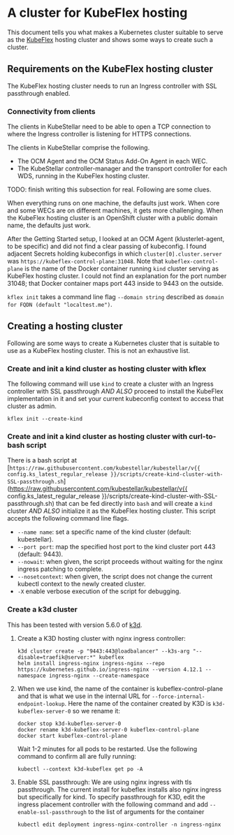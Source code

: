 # A cluster for KubeFlex hosting

This document tells you what makes a Kubernetes cluster suitable to serve as the [KubeFlex](https://github.com/kubestellar/kubeflex) hosting cluster and shows some ways to create such a cluster.

## Requirements on the KubeFlex hosting cluster

The KubeFlex hosting cluster needs to run an Ingress controller with
SSL passthrough enabled.

### Connectivity from clients

The clients in KubeStellar need to be able to open a TCP connection to where the Ingress controller is listening for HTTPS connections.

The clients in KubeStellar comprise the following.

- The OCM Agent and the OCM Status Add-On Agent in each WEC.
- The KubeStellar controller-manager and the transport controller for each WDS, running in the KubeFlex hosting cluster.

TODO: finish writing this subsection for real. Following are some clues.

When everything runs on one machine, the defaults just work. When core and some WECs are on different machines, it gets more challenging. When the KubeFlex hosting cluster is an OpenShift cluster with a public domain name, the defaults just work.

After the Getting Started setup, I looked at an OCM Agent (klusterlet-agent, to be specific) and did not find a clear passing of kubeconfig. I found adjacent Secrets holding kubeconfigs in which `cluster[0].cluster.server` was `https://kubeflex-control-plane:31048`. Note that `kubeflex-control-plane` is the name of the Docker container running `kind` cluster serving as KubeFlex hosting cluster. I could not find an explanation for the port number 31048; that Docker container maps port 443 inside to 9443 on the outside.

`kflex init` takes a command line flag `--domain string` described as `domain for FQDN (default "localtest.me")`.

## Creating a hosting cluster

Following are some ways to create a Kubernetes cluster that is suitable to use
as a KubeFlex hosting cluster. This is not an exhaustive list.

### Create and init a kind cluster as hosting cluster with kflex

The following command will use `kind` to create a cluster with an Ingress controller with SSL passthrough _AND ALSO_ proceed to install the KubeFlex implementation in it and set your current kubeconfig context to access that cluster as admin.

```shell
kflex init --create-kind
```

### Create and init a kind cluster as hosting cluster with curl-to-bash script

There is a bash script at [`https://raw.githubusercontent.com/kubestellar/kubestellar/v{{ config.ks_latest_regular_release }}/scripts/create-kind-cluster-with-SSL-passthrough.sh`](https://raw.githubusercontent.com/kubestellar/kubestellar/v{{ config.ks_latest_regular_release }}/scripts/create-kind-cluster-with-SSL-passthrough.sh) that can be fed directly into `bash` and will create a `kind` cluster _AND ALSO_ initialize it as the KubeFlex hosting cluster. This script accepts the following command line flags.

- `--name name`: set a specific name of the kind cluster (default: kubestellar).
- `--port port`: map the specified host port to the kind cluster port 443 (default: 9443).
- `--nowait`: when given, the script proceeds without waiting for the nginx ingress patching to complete.
- `--nosetcontext`: when given, the script does not change the current kubectl context to the newly created cluster.
- `-X` enable verbose execution of the script for debugging.

### Create a k3d cluster

This has been tested with version 5.6.0 of [k3d](https://k3d.io).

1. Create a K3D hosting cluster with nginx ingress controller:
    ```shell
    k3d cluster create -p "9443:443@loadbalancer" --k3s-arg "--disable=traefik@server:*" kubeflex
    helm install ingress-nginx ingress-nginx --repo https://kubernetes.github.io/ingress-nginx --version 4.12.1 --namespace ingress-nginx --create-namespace
    ```

1. When we use kind, the name of the container is kubeflex-control-plane and that is what we use 
   in the internal URL for `--force-internal-endpoint-lookup`.
   Here the name of the container created by K3D is `k3d-kubeflex-server-0` so we rename it:
    ```shell
    docker stop k3d-kubeflex-server-0
    docker rename k3d-kubeflex-server-0 kubeflex-control-plane
    docker start kubeflex-control-plane
    ```
    Wait 1-2 minutes for all pods to be restarted.
    Use the following command to confirm all are fully running:
    ```shell
    kubectl --context k3d-kubeflex get po -A
    ```

1. Enable SSL passthrough:
   We are using nginx ingress with tls passthrough.
   The current install for kubeflex installs also nginx ingress but specifically for kind.
   To specify passthrough for K3D, edit the ingress placement controller with the following command and add `--enable-ssl-passthrough` to the list of arguments for the container
    ```shell
    kubectl edit deployment ingress-nginx-controller -n ingress-nginx  
    ```

